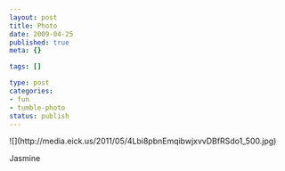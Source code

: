```yaml
--- 
layout: post
title: Photo
date: 2009-04-25
published: true
meta: {}

tags: []

type: post
categories: 
- fun
- tumble-photo
status: publish
---
```

<div class="figure">            ![](http://media.eick.us/2011/05/4Lbi8pbnEmqibwjxvvDBfRSdo1_500.jpg)        </div>

Jasmine

